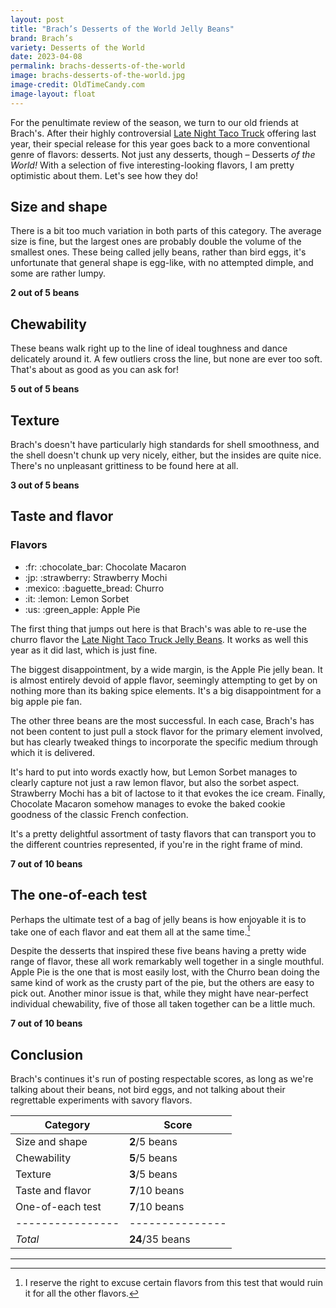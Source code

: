 ```yaml
---
layout: post
title: "Brach’s Desserts of the World Jelly Beans"
brand: Brach’s
variety: Desserts of the World
date: 2023-04-08
permalink: brachs-desserts-of-the-world
image: brachs-desserts-of-the-world.jpg
image-credit: OldTimeCandy.com
image-layout: float
---
```



For the penultimate review of the season, we turn to our old friends at Brach's.
After their highly controversial [Late Night Taco Truck](/brachs-taco-truck)
offering last year, their special release for this year goes back to
a more conventional genre of flavors: desserts.
Not just any desserts, though – Desserts _of the World!_
With a selection of five interesting-looking flavors,
I am pretty optimistic about them.
Let's see how they do!


## Size and shape

There is a bit too much variation in both parts of this category.
The average size is fine, but the largest ones are
probably double the volume of the smallest ones.
These being called jelly beans, rather than bird eggs,
it's unfortunate that general shape is egg-like,
with no attempted dimple,
and some are rather lumpy.

**2 out of 5 beans**


## Chewability

These beans walk right up to the line of ideal toughness
and dance delicately around it.
A few outliers cross the line, but none are ever too soft.
That's about as good as you can ask for!

**5 out of 5 beans**


## Texture

Brach's doesn't have particularly high standards for shell smoothness,
and the shell doesn't chunk up very nicely, either,
but the insides are quite nice.
There's no unpleasant grittiness to be found here at all.

**3 out of 5 beans**


## Taste and flavor

<div class="inset">
    <h3>Flavors</h3>
    <ul class="emoji-list">
        <li>:fr: :chocolate_bar: Chocolate Macaron</li>
        <li>:jp: :strawberry: Strawberry Mochi</li>
        <li>:mexico: :baguette_bread: Churro</li>
        <li>:it: :lemon: Lemon Sorbet</li>
        <li>:us: :green_apple: Apple Pie</li>
    </ul>
</div>

The first thing that jumps out here is that Brach's was able to re-use the
churro flavor the [Late Night Taco Truck Jelly Beans](/brachs-taco-truck).
It works as well this year as it did last, which is just fine.

The biggest disappointment, by a wide margin, is the Apple Pie jelly bean.
It is almost entirely devoid of apple flavor,
seemingly attempting to get by on nothing more than its baking spice elements.
It's a big disappointment for a big apple pie fan.

The other three beans are the most successful.
In each case, Brach's has not been content to just pull a stock flavor
for the primary element involved, but has clearly tweaked things
to incorporate the specific medium through which it is delivered.

It's hard to put into words exactly how, but
Lemon Sorbet manages to clearly capture not just a raw lemon flavor,
but also the sorbet aspect.
Strawberry Mochi has a bit of lactose to it that evokes the ice cream.
Finally, Chocolate Macaron somehow manages to evoke the baked cookie goodness
of the classic French confection.

It's a pretty delightful assortment of tasty flavors
that can transport you to the different countries represented,
if you're in the right frame of mind.

**7 out of 10 beans**


## The one-of-each test

Perhaps the ultimate test of a bag of jelly beans is how enjoyable it is
to take one of each flavor and eat them all at the same time.[^1]

Despite the desserts that inspired these five beans
having a pretty wide range of flavor,
these all work remarkably well together in a single mouthful.
Apple Pie is the one that is most easily lost,
with the Churro bean doing the same kind of work as the crusty part of the pie,
but the others are easy to pick out.
Another minor issue is that,
while they might have near-perfect individual chewability,
five of those all taken together can be a little much.

**7 out of 10 beans**


## Conclusion

Brach's continues it's run of posting respectable scores,
as long as we're talking about their beans, not bird eggs,
and not talking about their regrettable experiments with savory flavors.

Category         | Score
---------------- | ---------------
Size and shape   | **2**/5 beans
Chewability      | **5**/5 beans
Texture          | **3**/5 beans
Taste and flavor | **7**/10 beans
One-of-each test | **7**/10 beans
---------------- | ---------------
_Total_          | **24**/35 beans

---

[^1]: I reserve the right to excuse certain flavors from this test that would ruin it for all the other flavors.

